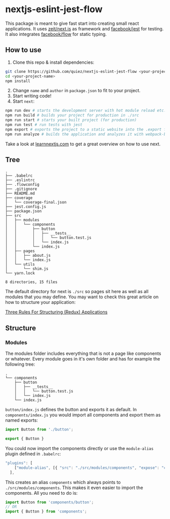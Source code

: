 # nextjs-eslint-jest-flow

This package is meant to give fast start into creating small react applications. It uses [zeit/next.js](https://github.com/zeit/next.js) as framework and [facebook/jest](https://github.com/facebook/jest) for testing. It also integrates [facebook/flow](https://github.com/facebook/flow) for static typing.

## How to use
1. Clone this repo & install dependencies:

```zsh
git clone https://github.com/quiez/nextjs-eslint-jest-flow <your-project-name>
cd <your-project-name>
npm install
```

2. Change `name` and `author` in `package.json` to fit to your project.
3. Start writing code!
4. Start `next`:

```zsh
npm run dev # starts the development server with hot module reload etc.
npm run build # builds your project for production in ./src
npm run start # starts your built project (for production)
npm run test # run tests with jest
npm export # exports the project to a static website into the .export folder
npm run analyze # builds the application and analyzes it with webpack-bundle-analyzer. Stores a static report to ./src/.next/analyze-report.html
```

Take a look at [learnnextjs.com](https://learnnextjs.com/) to get a great overview on how to use next.

## Tree

```
.
├── .babelrc
├── .eslintrc
├── .flowconfig
├── .gitignore
├── README.md
├── coverage
│   └── coverage-final.json
├── jest.config.js
├── package.json
├── src
│   ├── modules
│   │   └── components
│   │       ├── button
│   │       │   ├── __tests__
│   │       │   │   └── button.test.js
│   │       │   └── index.js
│   │       └── index.js
│   ├── pages
│   │   ├── about.js
│   │   └── index.js
│   └── utils
│       └── shim.js
└── yarn.lock

8 directories, 15 files
```

The default directory for next is `./src` so pages sit here as well as all modules that you may define. You may want to check this great article on how to structure your application:

[Three Rules For Structuring (Redux) Applications](https://jaysoo.ca/2016/02/28/organizing-redux-application/)

## Structure
### Modules
The modules folder includes everything that is not a page like components or whatever. Every module goes in it's own folder and has for example the following tree:

```
.
└── components
    ├── button
    │   ├── __tests__
    │   │   └── button.test.js
    │   └── index.js
    └── index.js
```

`button/index.js` defines the button and exports it as default. In `components/index.js` you would import all components and export them as named exports:

```javascript
import Button from './button';

export { Button }
```

You could now import the components directly or use the `module-alias` plugin defined in `.babelrc`:

```javascript
"plugins": [
    ["module-alias", [{ "src": "./src/modules/components", "expose": "components" }]]
  ],
```

This creates an alias `components` which always points to `./src/modules/components`. This makes it even easier to import the components. All you need to do is:

```javascript
import Button from 'components/button';
// OR
import { Button } from 'components';
```